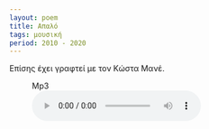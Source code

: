 ```yaml
---
layout: poem
title: Απαλό
tags: μουσική
period: 2010 - 2020
---
```


Επίσης έχει γραφτεί με τον Κώστα Μανέ.

<figure>
    <figcaption>Mp3</figcaption>
    <audio
        controls
        type="audio/mp3"
        src="/assets/audio/Apalo.mp3">
            Your browser does not support the
            <code>audio</code> element.
    </audio>
</figure>

